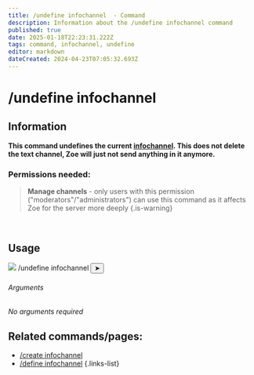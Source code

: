 ```yaml
---
title: /undefine infochannel  - Command
description: Information about the /undefine infochannel command
published: true
date: 2025-01-18T22:23:31.222Z
tags: command, infochannel, undefine
editor: markdown
dateCreated: 2024-04-23T07:05:32.693Z
---
```


# /undefine infochannel
## Information
**This command undefines the current [infochannel](/en/features/infochannel). This does not delete the text channel, Zoe will just not send anything in it anymore.**
<br>

### Permissions needed:
>**Manage channels** - only users with this permission ("moderators"/"administrators") can use this command as it affects Zoe for the server more deeply {.is-warning}

<br>

## Usage
<div class="discord-preview">
    <div class="dcp-chatbar">
        <img src="https://zoe-discord-bot.ch/img/favicon.ico" class="dcp-avatar">
        <span class="dcp-command">/undefine infochannel</span>
        <button class="dcp-send-btn">&#10148;</button> 
    </div>
</div>

###### Arguments
*No arguments required*
<br>
 
## Related commands/pages:
-   [/create infochannel](/en/commands/infochannel/create)
-   [/define infochannel](/en/commands/infochannel/define)
{.links-list}